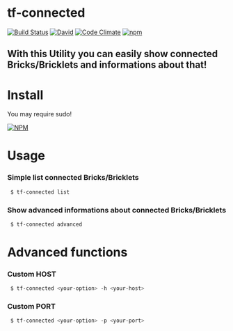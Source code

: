 # tf-connected
[![Build Status](https://travis-ci.org/fscherwi/tf-connected.svg)](https://travis-ci.org/fscherwi/tf-connected) [![David](https://david-dm.org/fscherwi/tf-connected.svg)](https://david-dm.org/fscherwi/tf-connected) [![Code Climate](https://codeclimate.com/github/fscherwi/tf-connected/badges/gpa.svg)](https://codeclimate.com/github/fscherwi/tf-connected) [![npm](https://img.shields.io/npm/v/tf-connected.svg)](https://www.npmjs.com/package/tf-connected)

## With this Utility you can  easily show connected Bricks/Bricklets and informations about that!
# Install
You may require sudo!

[![NPM](https://nodei.co/npm/tf-connected.png?mini=true)](https://nodei.co/npm/tf-connected/)

# Usage
### Simple list connected Bricks/Bricklets
```bash
 $ tf-connected list
```

### Show advanced informations about connected Bricks/Bricklets
```bash
 $ tf-connected advanced
```

# Advanced functions

### Custom HOST
```bash
 $ tf-connected <your-option> -h <your-host>
```

### Custom PORT
```bash
 $ tf-connected <your-option> -p <your-port>
```
